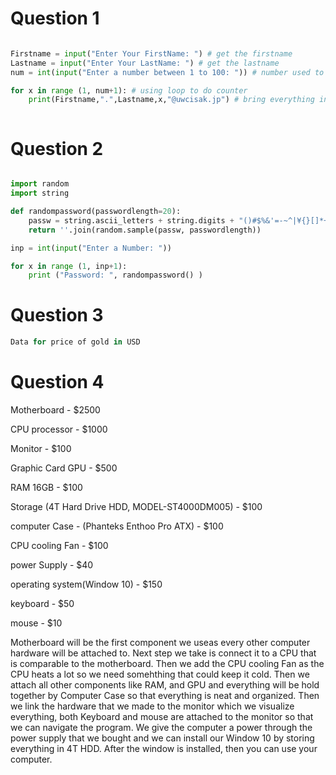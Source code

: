 # Question 1

```.py

Firstname = input("Enter Your FirstName: ") # get the firstname
Lastname = input("Enter Your LastName: ") # get the lastname
num = int(input("Enter a number between 1 to 100: ")) # number used to generate the emails

for x in range (1, num+1): # using loop to do counter
    print(Firstname,".",Lastname,x,"@uwcisak.jp") # bring everything in one print, it will continue until num reach the input



```

# Question 2

```.py

import random
import string

def randompassword(passwordlength=20):
    passw = string.ascii_letters + string.digits + "()#$%&'=-~^|¥{}[]*+><?;:!"
    return ''.join(random.sample(passw, passwordlength))

inp = int(input("Enter a Number: "))

for x in range (1, inp+1):
    print ("Password: ", randompassword() )

```

# Question 3

```.py
Data for price of gold in USD


```

# Question 4

Motherboard - $2500

CPU processor - $1000

Monitor - $100

Graphic Card GPU - $500

RAM 16GB - $100

Storage (4T Hard Drive HDD, MODEL-ST4000DM005) - $100

computer Case - (Phanteks Enthoo Pro ATX) - $100

CPU cooling Fan - $100

power Supply - $40

operating system(Window 10) - $150

keyboard - $50

mouse - $10


Motherboard will be the first component we useas every other computer hardware will be attached to. Next step we take is 
connect it to a CPU that is comparable to the motherboard. Then we add the CPU cooling Fan as the CPU heats a lot so we need somehthing that could keep it cold. Then we attach all other components like RAM, and GPU and everything will be hold together by Computer Case so that everything is neat and organized. Then we link the hardware that we made to the monitor which we visualize everything, both Keyboard and mouse are attached to the monitor so that we can navigate the program. We give the computer a power through the power supply that we bought and we can install our Window 10 by storing everything in 4T HDD. After the window is installed, then you can use your computer. 
